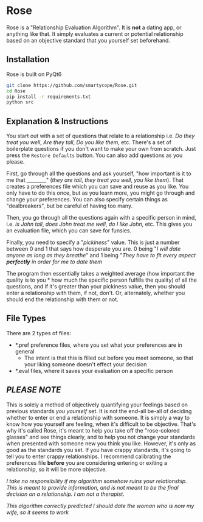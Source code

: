 # Rose
Rose is a "Relationship Evaluation Algorithm". It is **not** a dating app, or anything like that. It simply evaluates a current or potential relationship based on an objective standard that you yourself set beforehand.


## Installation
Rose is built on PyQt6
```bash
git clone https://github.com/smartycope/Rose.git
cd Rose
pip install -r requirements.txt
python src
```


## Explanation & Instructions
You start out with a set of questions that relate to a relationship i.e. *Do they treat you well*, *Are they tall*, *Do you like them*, etc. There's a set of boilerplate questions if you don't want to make your own from scratch. Just press the `Restore Defaults` button. You can also add questions as you please.

First, go through all the questions and ask yourself, "how important is it to me that ________" (*they are tall*, *they treat you well*, *you like them*). That creates a preferences file which you can save and reuse as you like. You only have to do this once, but as you learn more, you might go through and change your preferences. You can also specify certain things as "dealbreakers", but be careful of having too many.

Then, you go through all the questions again with a specific person in mind, i.e. *is John tall*, *does John treat me well*, *do I like John*, etc. This gives you an evaluation file, which you can save for funsies.

Finally, you need to specify a "*pickiness*" value. This is just a number between 0 and 1 that says how desperate you are. 0 being "*I will date anyone as long as they breathe*" and 1 being "*They have to fit every aspect **perfectly** in order for me to date them*

The program then essentially takes a weighted average (how important the quality is to you * how much the specific person fulfills the quality) of all the questions, and if it's greater than your pickiness value, then you should enter a relationship with them, if not, don't. Or, alternately, whether you should end the relationship with them or not.


## File Types
There are 2 types of files:
- *.pref preference files, where you set what your preferences are in general
    - The intent is that this is filled out before you meet someone, so that your liking someone doesn't effect your decision
- *.eval files, where it saves your evaluation on a specific person


## *PLEASE NOTE*
This is solely a method of objectively quantifying your feelings based on previous standards *you yourself* set. It is not the end-all be-all of deciding whether to enter or end a relationship with someone. It is simply a way to know how you yourself are feeling, when it's difficult to be objective. That's why it's called Rose, it's meant to help you take off the "rose-colored glasses" and see things clearly, and to help you not change your standards when presented with someone new you think you like. However, it's only as good as the standards you set. If you have crappy standards, it's going to tell you to enter crappy relationships. I recommend calibrating the preferences file **before** you are considering entering or exiting a relationship, so it will be more objective.

*I take no responsibility if my algorithm somehow ruins your relationship. This is meant to provide information, and is not meant to be the final decision on a relationship. I am not a therapist.*

*This algorithm correctly predicted I should date the woman who is now my wife, so it seems to work*
